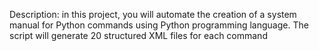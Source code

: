 Description: in this project, you will automate the creation of a system manual 
for Python commands using Python programming language. The script will generate 
20 structured XML files for each command
